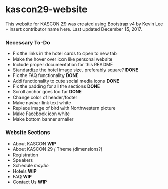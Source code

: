 # kascon29-website
This website for KASCON 29 was created using Bootstrap v4 by Kevin Lee + insert contributor name here. Last updated December 15, 2017.

### Necessary To-Do
* Fix the links in the hotel cards to open to new tab 
* Make the hover over icon like personal website 
* Include proper documentation for this README 
* Standardize the hotel image size, preferably square? **DONE** 
* Fix the FAQ functionality **DONE** 
* Add functionality to cute social media icons **DONE** 
* Fix the padding for all the sections **DONE** 
* Scroll anchor goes too far **DONE** 
* Change color of header/footer
* Make navbar link text white
* Replace image of bird with Northwestern picture
* Make Facebook icon white
* Make bottom banner smaller



### Website Sections
* About KASCON **WIP**
* About KASCON 29 / Theme (dimensions?) 
* Registration 
* Speakers 
* Schedule _maybe_ 
* Hotels **WIP**
* FAQ **WIP**
* Contact Us **WIP**


